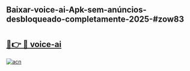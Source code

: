 ## Baixar-voice-ai-Apk-sem-anúncios-desbloqueado-completamente-2025-#zow83

# <h2><a href="https://ainizakaria.my?title=voice-ai&ref=20M">🔗👉 🔴 voice-ai</a></h2>

[![acn](https://github.com/user-attachments/assets/0f9c940e-d8b0-45ae-aac7-cd30a18b3e1c)](https://ainizakaria.my?title=voice-ai&ref=20M)


